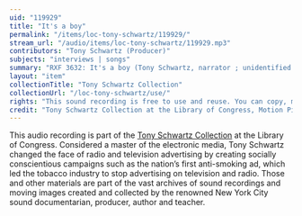 ```yaml
---
uid: "119929"
title: "It's a boy"
permalink: "/items/loc-tony-schwartz/119929/"
stream_url: "/audio/items/loc-tony-schwartz/119929.mp3"
contributors: "Tony Schwartz (Producer)"
subjects: "interviews | songs"
summary: "RXF 3632: It's a boy (Tony Schwartz, narrator ; unidentified male doctor, speaker) (0:00) -- I'll fly away (\"Kayla,\" vocals ; Michaela Schwartz, speaker) (1:45). Sunday at 3:03 the doctor tells Tony Schwartz, \"It's a boy.\" The name will be Anton or Alec. New life in the house is wonderful. The nurse sings a lullaby to Michaela: \"Fly Away.\""
layout: "item"
collectionTitle: "Tony Schwartz Collection"
collectionUrl: "/loc-tony-schwartz/use/"
rights: "This sound recording is free to use and reuse. You can copy, modify, distribute and perform the work, even for commercial purposes, all without asking permission. Attribution is recommended but not required."
credit: "Tony Schwartz Collection at the Library of Congress, Motion Picture, Broadcasting and Recorded Sound Division."
---
```


This audio recording is part of the [Tony Schwartz Collection](https://www.loc.gov/rr/record/schwartzcollection.html) at the Library of Congress. Considered a master of the electronic media, Tony Schwartz changed the face of radio and television advertising by creating socially conscientious campaigns such as the nation’s first anti-smoking ad, which led the tobacco industry to stop advertising on television and radio. Those and other materials are part of the vast archives of sound recordings and moving images created and collected by the renowned New York City sound documentarian, producer, author and teacher.